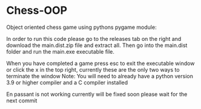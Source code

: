 # Chess-OOP
Object oriented chess game using pythons pygame module:

In order to run this code please go to the releases tab on the right and download the main.dist.zip file and extract all. Then go into the main.dist folder and run the main.exe executable file.

When you have completed a game press esc to exit the executable window or click the x in the top right, currently these are the only two ways to terminate the window
Note:
You will need to already have a python version 3.9 or higher compiler and a C compiler installed

En passant is not working currently will be fixed soon please wait for the next commit
